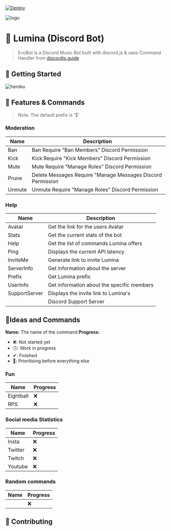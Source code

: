 [![Deploy](https://www.herokucdn.com/deploy/button.svg)](https://heroku.com/deploy?template=https://github.com/eritislami/evobot)

![logo](https://github.com/bintangyosua/LuminaDjs/blob/main/src/libs/images/Support_Server.png?raw=true)

# 🤖 Lumina (Discord Bot)
> EvoBot is a Discord Music Bot built with discord.js & uses Command Handler from [discordjs.guide](https://discordjs.guide)

## 🚀 Getting Started

![heroku](https://i.imgur.com/iaoUePg.png?1)

## 📝 Features & Commands

> Note: The default prefix is '$'
### Moderation
|Name    | Description                                                 |
|--------|-------------------------------------------------------------|
| Ban    | Ban Require "Ban Members" Discord Permission                |
| Kick   | Kick Require "Kick Members" Discord Permission              |
| Mute   | Mute Require "Manage Roles" Discord Permission              |
| Prune  | Delete Messages Require "Manage Messages  Discord Permission|
| Unmute | Unmute Require "Manage Roles" Discord Permission            |

### Help
| Name          | Description                                |
|---------------|--------------------------------------------|
| Avatar        | Get the link for the users Avatar          |
| Stats         | Get the current stats of the bot           |
| Help          | Get the list of commands Lumina offers     |
| Ping          | Displays the current API latency           |
| InviteMe      | Generate link to invite Lumina             |
| ServerInfo    | Get information about the server           |
| Prefix        | Get Lumina prefix                          |
| UserInfo      | Get information about the specific members |
| SupportServer | Displays the invite link to Lumina's       |
|               | Discord Support Server                     |

## 📝Ideas and Commands
**Name:** The name of the command
**Progress:**
 - ❌: Not started yet
 - 🕓: Work in progress
 - ✔: Finished
 - 💯: Prioritising before everything else

### Fun
| Name      | Progress |
|-----------|----------|
| Eightball |    ❌    |
| RPS       |    ❌    |

### Social media Statistics
| Name      | Progress |
|-----------|----------|
| Insta     |    ❌    |
| Twitter   |    ❌    |
| Twitch    |    ❌    |
| Youtube   |    ❌    |

### Random commands
|Name| Progress |
|----|----------|
||    ❌    |


## 🤝 Contributing